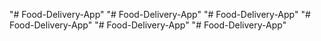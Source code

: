 "# Food-Delivery-App" 
"# Food-Delivery-App" 
"# Food-Delivery-App" 
"# Food-Delivery-App" 
"# Food-Delivery-App" 
"# Food-Delivery-App" 
